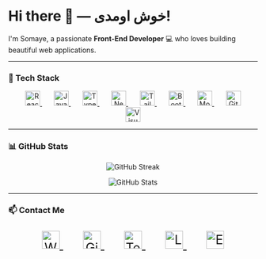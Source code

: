 # Hi there 👋 — خوش اومدی!

I'm Somaye, a passionate **Front-End Developer** 💻 who loves building beautiful web applications.

---

### 🚀 Tech Stack

<p align="center">
  <a href="https://reactjs.org" target="_blank" rel="noopener noreferrer" aria-label="React" style="margin: 0 12px;">
    <img src="https://cdn.jsdelivr.net/npm/simple-icons@v10/icons/react.svg" alt="React" width="30" height="30" style="transition: transform 0.3s;"/>
  </a>
  <a href="https://developer.mozilla.org/en-US/docs/Web/JavaScript" target="_blank" rel="noopener noreferrer" aria-label="JavaScript" style="margin: 0 12px;">
    <img src="https://cdn.jsdelivr.net/npm/simple-icons@v10/icons/javascript.svg" alt="JavaScript" width="30" height="30" style="transition: transform 0.3s;"/>
  </a>
  <a href="https://www.typescriptlang.org" target="_blank" rel="noopener noreferrer" aria-label="TypeScript" style="margin: 0 12px;">
    <img src="https://cdn.jsdelivr.net/npm/simple-icons@v10/icons/typescript.svg" alt="TypeScript" width="30" height="30" style="transition: transform 0.3s;"/>
  </a>
  <a href="https://nextjs.org" target="_blank" rel="noopener noreferrer" aria-label="Next.js" style="margin: 0 12px;">
    <img src="https://cdn.jsdelivr.net/npm/simple-icons@v10/icons/nextdotjs.svg" alt="Next.js" width="30" height="30" style="transition: transform 0.3s;"/>
  </a>
  <a href="https://tailwindcss.com" target="_blank" rel="noopener noreferrer" aria-label="Tailwind CSS" style="margin: 0 12px;">
    <img src="https://cdn.jsdelivr.net/npm/simple-icons@v10/icons/tailwindcss.svg" alt="Tailwind CSS" width="30" height="30" style="transition: transform 0.3s;"/>
  </a>
  <a href="https://getbootstrap.com" target="_blank" rel="noopener noreferrer" aria-label="Bootstrap" style="margin: 0 12px;">
    <img src="https://cdn.jsdelivr.net/npm/simple-icons@v10/icons/bootstrap.svg" alt="Bootstrap" width="30" height="30" style="transition: transform 0.3s;"/>
  </a>
  <a href="https://www.mongodb.com" target="_blank" rel="noopener noreferrer" aria-label="MongoDB" style="margin: 0 12px;">
    <img src="https://cdn.jsdelivr.net/npm/simple-icons@v10/icons/mongodb.svg" alt="MongoDB" width="30" height="30" style="transition: transform 0.3s;"/>
  </a>
  <a href="https://github.com" target="_blank" rel="noopener noreferrer" aria-label="GitHub" style="margin: 0 12px;">
    <img src="https://cdn.jsdelivr.net/npm/simple-icons@v10/icons/github.svg" alt="GitHub" width="30" height="30" style="transition: transform 0.3s;"/>
  </a>
  <a href="https://code.visualstudio.com" target="_blank" rel="noopener noreferrer" aria-label="Visual Studio Code" style="margin: 0 12px;">
    <img src="https://cdn.jsdelivr.net/npm/simple-icons@v10/icons/visualstudiocode.svg" alt="Visual Studio Code" width="30" height="30" style="transition: transform 0.3s;"/>
  </a>
</p>

---

### 📊 GitHub Stats

<p align="center">
  <img src="https://github-readme-streak-stats.herokuapp.com/?user=somaye56&theme=radical" alt="GitHub Streak" />
</p>

<p align="center">
  <img src="https://github-readme-stats.vercel.app/api?username=somaye56&show_icons=true&count_private=true&include_all_commits=true&theme=radical" alt="GitHub Stats" />
</p>

---

### 📫 Contact Me

<p align="center" style="font-size: 1.6rem;">
  <a href="https://wa.me/989356130954" target="_blank" rel="noopener noreferrer" aria-label="WhatsApp" style="margin: 0 20px;">
    <img src="https://cdn.jsdelivr.net/npm/simple-icons@v10/icons/whatsapp.svg" alt="WhatsApp" width="36" height="36" style="transition: transform 0.3s;"/>
  </a>
  <a href="https://github.com/somaye56" target="_blank" rel="noopener noreferrer" aria-label="GitHub" style="margin: 0 20px;">
    <img src="https://cdn.jsdelivr.net/npm/simple-icons@v10/icons/github.svg" alt="GitHub" width="36" height="36" style="transition: transform 0.3s;"/>
  </a>
  <a href="https://t.me/QSomayeh" target="_blank" rel="noopener noreferrer" aria-label="Telegram" style="margin: 0 20px;">
    <img src="https://cdn.jsdelivr.net/npm/simple-icons@v10/icons/telegram.svg" alt="Telegram" width="36" height="36" style="transition: transform 0.3s;"/>
  </a>
  <a href="https://www.linkedin.com/in/somaye-baniasadi" target="_blank" rel="noopener noreferrer" aria-label="LinkedIn" style="margin: 0 20px;">
    <img src="https://cdn.jsdelivr.net/npm/simple-icons@v10/icons/linkedin.svg" alt="LinkedIn" width="36" height="36" style="transition: transform 0.3s;"/>
  </a>
  <a href="mailto:s0maye.baniasadiii@gmail.com" target="_blank" rel="noopener noreferrer" aria-label="Email" style="margin: 0 20px;">
    <img src="https://cdn.jsdelivr.net/npm/simple-icons@v10/icons/gmail.svg" alt="Email" width="36" height="36" style="transition: transform 0.3s;"/>
  </a>
</p>
